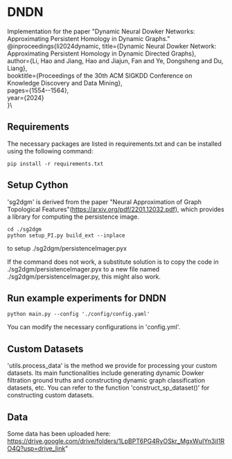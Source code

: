 # DNDN

Implementation for the paper "Dynamic Neural Dowker Networks: Approximating Persistent Homology in Dynamic Graphs."
@inproceedings{li2024dynamic,
  title={Dynamic Neural Dowker Network: Approximating Persistent Homology in Dynamic Directed Graphs},\
  author={Li, Hao and Jiang, Hao and Jiajun, Fan and Ye, Dongsheng and Du, Liang},\
  booktitle={Proceedings of the 30th ACM SIGKDD Conference on Knowledge Discovery and Data Mining},\
  pages={1554--1564},\
  year={2024}\
}\

## Requirements

The necessary packages are listed in requirements.txt and can be installed using the following command:

```
pip install -r requirements.txt
```

## Setup Cython
'sg2dgm' is derived from the paper "Neural Approximation of Graph Topological Features"(https://arxiv.org/pdf/2201.12032.pdf), which provides a library for computing the persistence image.

```
cd ./sg2dgm
python setup_PI.py build_ext --inplace
```

to setup ./sg2dgm/persistenceImager.pyx

If the command does not work, a substitute solution is to copy the code in ./sg2dgm/persistenceImager.pyx to a new file named ./sg2dgm/persistenceImager.py, this might also work.


## Run example experiments for DNDN

```
python main.py --config './config/config.yaml'
```
You can modify the necessary configurations in 'config.yml'.

## Custom Datasets

'utils.process_data' is the method we provide for processing your custom datasets. Its main functionalities include generating dynamic Dowker filtration ground truths and constructing dynamic graph classification datasets, etc. You can refer to the function 'construct_sp_dataset()' for constructing custom datasets.

## Data
Some data has been uploaded here: https://drive.google.com/drive/folders/1LpBPT6PG4RyOSkr_MgxWuIYn3iI1RO4Q?usp=drive_link"
